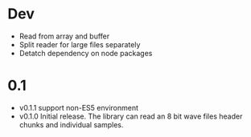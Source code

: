 # Dev

- Read from array and buffer
- Split reader for large files separately
- Detatch dependency on node packages

# 0.1

- v0.1.1 support non-ES5 environment
- v0.1.0 Initial release. The library can read an 8 bit wave files header chunks and individual samples.
